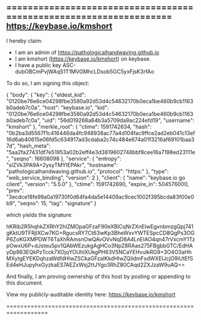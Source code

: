 ==================================================================
https://keybase.io/kmshort
--------------------------------------------------------------------

I hereby claim:

  * I am an admin of https://pathologicalhandwaving.github.io
  * I am kmshort (https://keybase.io/kmshort) on keybase.
  * I have a public key ASC-dubOBCmPvjWAqS1T1MVGMhcLDsob5GC5yxFjsK3rfAo

To do so, I am signing this object:

{
  "body": {
    "key": {
      "eldest_kid": "0120be76e6ce04298fbe3580a92d53d4c54632170b0eca1be460b9cb1163b0adeb7c0a",
      "host": "keybase.io",
      "kid": "0120be76e6ce04298fbe3580a92d53d4c54632170b0eca1be460b9cb1163b0adeb7c0a",
      "uid": "56d019268a64b3a5709da9ac224efd19",
      "username": "kmshort"
    },
    "merkle_root": {
      "ctime": 1591742634,
      "hash": "0b2ba3d5567f1c416446da4fc948938ac77a4d104fac9ffce2ad2eb041c13ef16d6ab40615e06fd5c634917ad3cdaba2c74c484e674a01f3216af69101baa37d",
      "hash_meta": "5aa2fa27431df7e51953a02b2eff4e3d3819602748bbf8cee16a7198ed23111e",
      "seqno": 16608098
    },
    "service": {
      "entropy": "sIZVk3PA9A+2ysyTMYIEPAkr",
      "hostname": "pathologicalhandwaving.github.io",
      "protocol": "https:"
    },
    "type": "web_service_binding",
    "version": 2
  },
  "client": {
    "name": "keybase.io go client",
    "version": "5.5.0"
  },
  "ctime": 1591742690,
  "expire_in": 504576000,
  "prev": "3ecdce18fe99a0a19730f0d64fa4da5e14409ac9cec1002f395bcda83f00e0b9",
  "seqno": 15,
  "tag": "signature"
}

which yields the signature:

hKRib2R5hqhkZXRhY2hlZMOpaGFzaF90eXBlCqNrZXnEIwEgvnbmzgQpj741gKktU9TFRjIXCw7KG+RgucsRY7Ct63wKp3BheWxvYWTESpcCD8QgPs3OGP6ZoKGXMPDWT6TaXhRAmsnOwQAvOVvNqD8A4LnEIAO4qn47rVxcmY1TzpOwxU6P+dJsteu5pv1QAbWEzukgAgHCo3NpZ8RAas275FBgbbGTC/EdHAyDp963EQkPzTcck7XOjqYOUhlXUkgPH63V5NCaYEHvulkRG9+3O4O3aHhMXytgEYEKDqhzaWdfdHlwZSCkaGFzaIKkdHlwZQildmFsdWXEIJcjO9iUtEfSEd4eHJupyhxGyzkaES7AEZxWsj2ttJYgo3RhZ80CAqd2ZXJzaW9uAQ==

And finally, I am proving ownership of this host by posting or
appending to this document.

View my publicly-auditable identity here: https://keybase.io/kmshort

==================================================================
